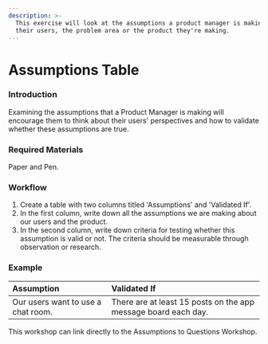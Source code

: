 ```yaml
---
description: >-
  This exercise will look at the assumptions a product manager is making about
  their users, the problem area or the product they're making.
---
```


# Assumptions Table

### Introduction

Examining the assumptions that a Product Manager is making will encourage them to think about their users' perspectives and how to validate whether these assumptions are true. 

### Required Materials

Paper and Pen. 

### Workflow

1. Create a table with two columns titled 'Assumptions' and 'Validated If'.
2. In the first column, write down all the assumptions we are making about our users and the product. 
3. In the second column, write down criteria for testing whether this assumption is valid or not. The criteria should be measurable through observation or research.



### Example

| **Assumption** | **Validated If** |
| :--- | :--- |
| Our users want to use a chat room. | There are at least 15 posts on the app message board each day. |

This workshop can link directly to the Assumptions to Questions Workshop.

